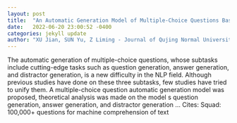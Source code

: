 ```yaml
---
layout: post
title:  "An Automatic Generation Model of Multiple-Choice Questions Based on T5"
date:   2022-06-20 23:00:52 -0400
categories: jekyll update
author: "XU Jian, SUN Yu, Z Liming - Journal of Qujing Normal University, 2021"
---
```

The automatic generation of multiple-choice questions, whose subtasks include cutting-edge tasks such as question generation, answer generation, and distractor generation, is a new difficulty in the NLP field. Although previous studies have done on these three subtasks, few studies have tried to unify them. A multiple-choice question automatic generation model was proposed, theoretical analysis was made on the model s question generation, answer generation, and distractor generation …
Cites: ‪Squad: 100,000+ questions for machine comprehension of text‬  